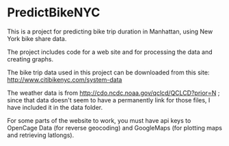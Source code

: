PredictBikeNYC
==============

This is a project for predicting bike trip duration in Manhattan, using New York bike share data.

The project includes code for a web site and for processing the data and creating graphs.

The bike trip data used in this project can be downloaded from this site: http://www.citibikenyc.com/system-data

The weather data is from http://cdo.ncdc.noaa.gov/qclcd/QCLCD?prior=N ; since that data doesn't seem to have a permanently link for those files, I have included it in the data folder.

For some parts of the website to work, you must have api keys to OpenCage Data (for reverse geocoding) and GoogleMaps (for plotting maps and retrieving latlongs).
